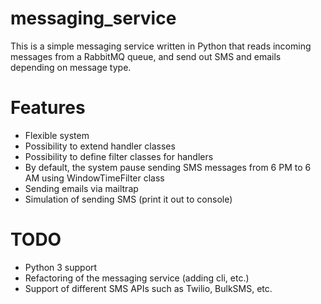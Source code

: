 # messaging_service

This is a simple messaging service written in Python that reads incoming messages from a RabbitMQ queue, and send out SMS and emails depending on message type.

# Features

* Flexible system
* Possibility to extend handler classes
* Possibility to define filter classes for handlers
* By default, the system pause sending SMS messages from 6 PM to 6 AM using WindowTimeFilter class
* Sending emails via mailtrap
* Simulation of sending SMS (print it out to console)

# TODO

* Python 3 support
* Refactoring of the messaging service (adding cli, etc.)
* Support of different SMS APIs such as Twilio, BulkSMS, etc.
